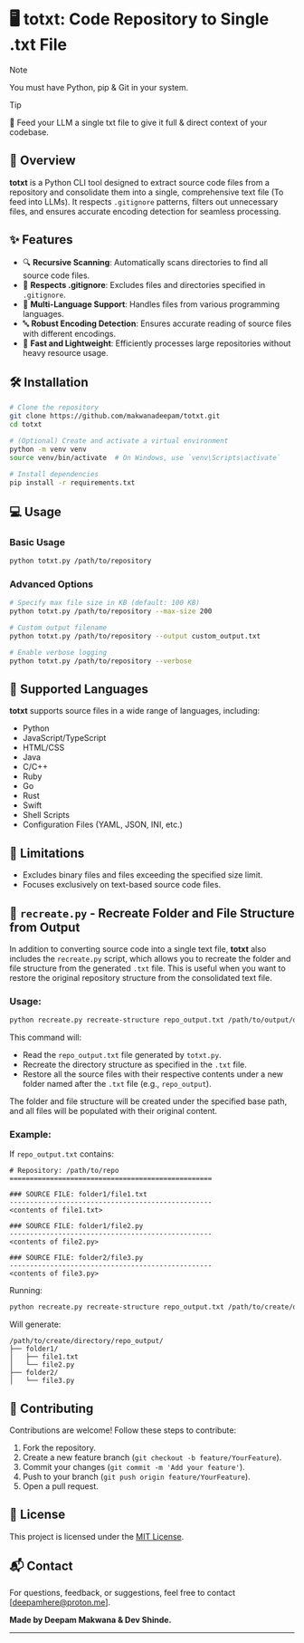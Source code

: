 # 🖥 totxt: Code Repository to Single .txt File

> [!NOTE]
> You must have Python, pip & Git in your system.

> [!TIP]
> 🤖 Feed your LLM a single txt file to give it full & direct context of your codebase.

## 🌟 Overview

**totxt** is a Python CLI tool designed to extract source code files from a repository and consolidate them into a single, comprehensive text file (To feed into LLMs). It respects `.gitignore` patterns, filters out unnecessary files, and ensures accurate encoding detection for seamless processing.

## ✨ Features

- 🔍 **Recursive Scanning**: Automatically scans directories to find all source code files.
- 🚫 **Respects .gitignore**: Excludes files and directories specified in `.gitignore`.
- 📄 **Multi-Language Support**: Handles files from various programming languages.
- 🔤 **Robust Encoding Detection**: Ensures accurate reading of source files with different encodings.
- 🚀 **Fast and Lightweight**: Efficiently processes large repositories without heavy resource usage.

## 🛠 Installation

```bash
# Clone the repository
git clone https://github.com/makwanadeepam/totxt.git
cd totxt

# (Optional) Create and activate a virtual environment
python -m venv venv
source venv/bin/activate  # On Windows, use `venv\Scripts\activate`

# Install dependencies
pip install -r requirements.txt
```

## 💻 Usage

### Basic Usage

```bash
python totxt.py /path/to/repository
```

### Advanced Options

```bash
# Specify max file size in KB (default: 100 KB)
python totxt.py /path/to/repository --max-size 200

# Custom output filename
python totxt.py /path/to/repository --output custom_output.txt

# Enable verbose logging
python totxt.py /path/to/repository --verbose
```

## 🔧 Supported Languages

**totxt** supports source files in a wide range of languages, including:

- Python
- JavaScript/TypeScript
- HTML/CSS
- Java
- C/C++
- Ruby
- Go
- Rust
- Swift
- Shell Scripts
- Configuration Files (YAML, JSON, INI, etc.)

## 🚧 Limitations

- Excludes binary files and files exceeding the specified size limit.
- Focuses exclusively on text-based source code files.

## 📝 `recreate.py` - Recreate Folder and File Structure from Output

In addition to converting source code into a single text file, **totxt** also includes the `recreate.py` script, which allows you to recreate the folder and file structure from the generated `.txt` file. This is useful when you want to restore the original repository structure from the consolidated text file.

### Usage:

```bash
python recreate.py recreate-structure repo_output.txt /path/to/output/directory
```

This command will:

- Read the `repo_output.txt` file generated by `totxt.py`.
- Recreate the directory structure as specified in the `.txt` file.
- Restore all the source files with their respective contents under a new folder named after the `.txt` file (e.g., `repo_output`).

The folder and file structure will be created under the specified base path, and all files will be populated with their original content.

### Example:

If `repo_output.txt` contains:

```
# Repository: /path/to/repo
==================================================

### SOURCE FILE: folder1/file1.txt
--------------------------------------------------
<contents of file1.txt>

### SOURCE FILE: folder1/file2.py
--------------------------------------------------
<contents of file2.py>

### SOURCE FILE: folder2/file3.py
--------------------------------------------------
<contents of file3.py>
```

Running:

```bash
python recreate.py recreate-structure repo_output.txt /path/to/create/directory
```

Will generate:

```
/path/to/create/directory/repo_output/
├── folder1/
│   ├── file1.txt
│   └── file2.py
├── folder2/
│   └── file3.py
```

## 🤝 Contributing

Contributions are welcome! Follow these steps to contribute:

1. Fork the repository.
2. Create a new feature branch (`git checkout -b feature/YourFeature`).
3. Commit your changes (`git commit -m 'Add your feature'`).
4. Push to your branch (`git push origin feature/YourFeature`).
5. Open a pull request.

## 📄 License

This project is licensed under the [MIT License](LICENSE).

## 📬 Contact

For questions, feedback, or suggestions, feel free to contact [deepamhere@proton.me].

**Made by Deepam Makwana & Dev Shinde.**

---
